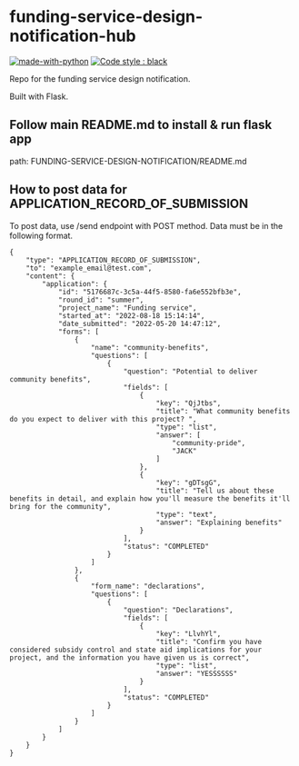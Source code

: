 # funding-service-design-notification-hub

[![made-with-python](https://img.shields.io/badge/Made%20with-Python-1f425f.svg)](https://www.python.org/)
[![Code style : black](https://img.shields.io/badge/code%20style-black-000000.svg)](https://github.com/psf/black)

Repo for the funding service design notification.

Built with Flask.

## Follow main README.md to install & run flask app

path: FUNDING-SERVICE-DESIGN-NOTIFICATION/README.md

## How to post data for APPLICATION_RECORD_OF_SUBMISSION

To post data, use /send endpoint with POST method. Data must be in the following format.

    {
        "type": "APPLICATION_RECORD_OF_SUBMISSION",
        "to": "example_email@test.com",
        "content": {
            "application": {
                "id": "5176687c-3c5a-44f5-8580-fa6e552bfb3e",
                "round_id": "summer",
                "project_name": "Funding service",
                "started_at": "2022-08-18 15:14:14",
                "date_submitted": "2022-05-20 14:47:12",
                "forms": [
                    {
                        "name": "community-benefits",
                        "questions": [
                            {
                                "question": "Potential to deliver community benefits",
                                "fields": [
                                    {
                                        "key": "QjJtbs",
                                        "title": "What community benefits do you expect to deliver with this project? ",
                                        "type": "list",
                                        "answer": [
                                            "community-pride",
                                            "JACK"
                                        ]
                                    },
                                    {
                                        "key": "gDTsgG",
                                        "title": "Tell us about these benefits in detail, and explain how you'll measure the benefits it'll bring for the community",
                                        "type": "text",
                                        "answer": "Explaining benefits"
                                    }
                                ],
                                "status": "COMPLETED"
                            }
                        ]
                    },
                    {
                        "form_name": "declarations",
                        "questions": [
                            {
                                "question": "Declarations",
                                "fields": [
                                    {
                                        "key": "LlvhYl",
                                        "title": "Confirm you have considered subsidy control and state aid implications for your project, and the information you have given us is correct",
                                        "type": "list",
                                        "answer": "YESSSSSS"
                                    }
                                ],
                                "status": "COMPLETED"
                            }
                        ]
                    }
                ]
            }
        }
    }
 